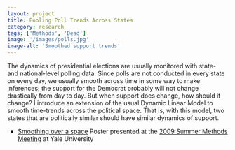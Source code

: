 ```yaml
---
layout: project
title: Pooling Poll Trends Across States
category: research
tags: ['Methods', 'Dead']
image: '/images/polls.jpg'
image-alt: 'Smoothed support trends'
---
```


The dynamics of presidential elections are usually monitored with
state- and national-level polling data. Since polls are not conducted
in every state on every day, we usually smooth across time in some way
to make inferences; the support for the Democrat probably will not
change drastically from day to day. But when support does change, how
should it change? I introduce an extension of the usual Dynamic Linear
Model to smooth time-trends across the political space. That is, with
this model, two states that are politically similar should have
similar dynamics of support.


* [Smoothing over a space][poster] Poster presented at the
  [2009 Summer Methods Meeting][polmeth09] at Yale University


[poster]: http://www.mattblackwell.org/files/papers/polls-poster.pdf
[polmeth09]: http://polmeth.wustl.edu/conferences/methods2009/index.html
